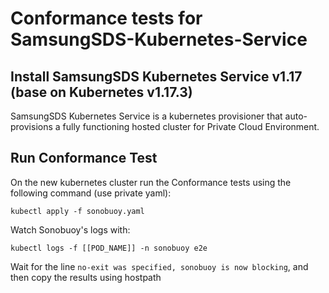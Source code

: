 # Conformance tests for SamsungSDS-Kubernetes-Service

## Install  SamsungSDS Kubernetes Service v1.17 (base on Kubernetes v1.17.3)

SamsungSDS Kubernetes Service is a kubernetes provisioner that auto-provisions a fully functioning hosted cluster for Private Cloud Environment.


## Run Conformance Test

On the new kubernetes cluster run the Conformance tests using the following command (use private yaml): 

```
kubectl apply -f sonobuoy.yaml
```

Watch Sonobuoy's logs with:

```
kubectl logs -f [[POD_NAME]] -n sonobuoy e2e 
```

Wait for the line `no-exit was specified, sonobuoy is now blocking`, and then copy the results using hostpath
